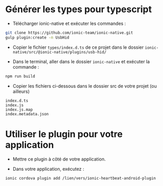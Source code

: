# Générer les types pour typescript

- Télécharger ionic-native et exécuter les commandes :
```bash
git clone https://github.com/ionic-team/ionic-native.git
gulp plugin:create -n UsbHid
```

- Copier le fichier ```types/index.d.ts``` de ce projet dans le 
dossier ```ionic-native/src/@ionic-native/plugins/usb-hid/```

- Dans le terminal, aller dans le dossier ```ionic-native``` et 
exécuter la commande :
```bash
npm run build
```

- Copier les fichiers ci-dessous dans le dossier src de votre 
projet (ou ailleurs)
```
index.d.ts
index.js
index.js.map
index.metadata.json
```

# Utiliser le plugin pour votre application

- Mettre ce plugin à côté de votre application.

- Dans votre application, exécutez :
```
ionic cordova plugin add /lien/vers/ionic-heartbeat-android-plugin
```

